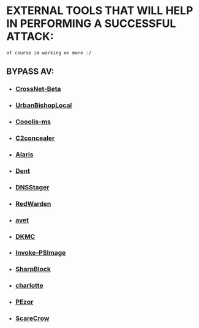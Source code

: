 # EXTERNAL TOOLS THAT WILL HELP IN PERFORMING A SUCCESSFUL ATTACK: 
`of course im working on more :/`

##  **BYPASS AV:**
* ### [CrossNet-Beta](https://github.com/dr0op/CrossNet-Beta)
* ### [UrbanBishopLocal](https://github.com/slyd0g/UrbanBishopLocal)
* ### [Cooolis-ms](https://github.com/Rvn0xsy/Cooolis-ms)
* ### [C2concealer](https://github.com/FortyNorthSecurity/C2concealer)
* ### [Alaris](https://github.com/cribdragg3r/Alaris)
* ### [Dent](https://github.com/optiv/Dent)
* ### [DNSStager](https://github.com/mhaskar/DNSStager)
* ### [RedWarden](https://github.com/mgeeky/RedWarden)
* ### [avet](https://github.com/govolution/avet#avet-the-easy-way)
* ### [DKMC](https://github.com/Mr-Un1k0d3r/DKMC)
* ### [Invoke-PSImage](https://github.com/peewpw/Invoke-PSImage)
* ### [SharpBlock](https://github.com/CCob/SharpBlock)
* ### [charlotte](https://github.com/9emin1/charlotte)
* ### [PEzor](https://github.com/phra/PEzor)
* ### [ScareCrow](https://github.com/optiv/ScareCrow)

